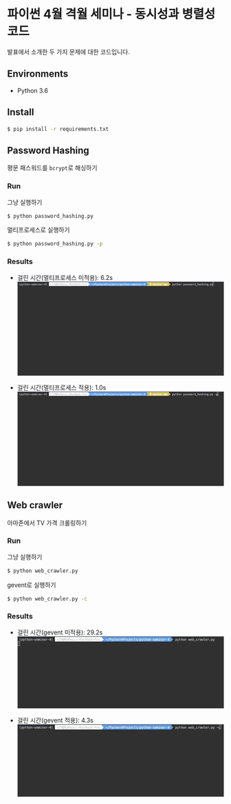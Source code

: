 # 파이썬 4월 격월 세미나 - 동시성과 병렬성 코드
발표에서 소개한 두 가지 문제에 대한 코드입니다.

## Environments
- Python 3.6

## Install
```bash
$ pip install -r requirements.txt
```

## Password Hashing
평문 패스워드를 `bcrypt`로 해싱하기

### Run
그냥 실행하기
```bash
$ python password_hashing.py
```

멀티프로세스로 실행하기
```bash
$ python password_hashing.py -p
```

### Results
- 걸린 시간(멀티프로세스 미적용): 6.2s
![hasing](images/hashing.gif)

- 걸린 시간(멀티프로세스 적용): 1.0s
![hasing_with_p](images/hashing_with_p.gif)

## Web crawler
아마존에서 TV 가격 크롤링하기

### Run
그냥 실행하기
```bash
$ python web_crawler.py
```

gevent로 실행하기
```bash
$ python web_crawler.py -c
```

### Results
- 걸린 시간(gevent 미적용): 29.2s
![crawling](images/crawling.gif)

- 걸린 시간(gevent 적용): 4.3s
![crawling_with_con](images/crawling_with_con.gif)